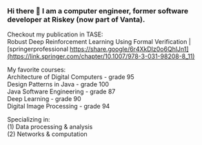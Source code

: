 ### Hi there 👋 I am a computer engineer, former software developer at Riskey (now part of Vanta).
Checkout my publication in TASE: <br>
Robust Deep Reinforcement Learning Using Formal Verification | [springerprofessional https://share.google/6r4XkDIz0o6QhlJn1](https://link.springer.com/chapter/10.1007/978-3-031-98208-8_11)
<br>

My favorite courses:  <br>
Architecture of Digital Computers - grade 95 <br>
Design Patterns in Java - grade 100 <br> 
Java Software Engineering - grade 87 <br> 
Deep Learning - grade 90 <br> 
Digital Image Processing - grade 94 <br>

Specializing in: <br>
(1) Data processing & analysis <br>
(2) Networks & computation <br>

<!--
**ShaielVistuch/ShaielVistuch** is a ✨ _special_ ✨ repository because its `README.md` (this file) appears on your GitHub profile.

Here are some ideas to get you started:

- 🔭 I’m currently working on ...
- 🌱 I’m currently learning ...
- 👯 I’m looking to collaborate on ...
- 🤔 I’m looking for help with ...
- 💬 Ask me about ...
- 📫 How to reach me: ...
- 😄 Pronouns: ...
- ⚡ Fun fact: ...
-->
